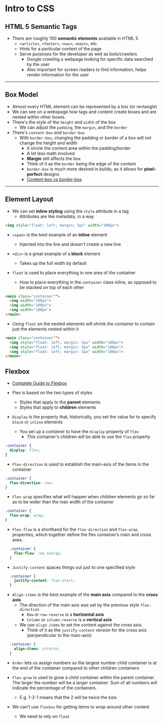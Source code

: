 # Intro to CSS

## HTML 5 Semantic Tags

* There are roughly 100 **semantic elements** available in HTML 5
  * `<article>`, `<footer>`, `<nav>`, `<main>`, etc.
  * Hints for a particular context of the page
  * Serve purposes for the developer as well as bots/crawlers
    * Google crawling a webpage looking for specific data searched by the user
    * Also important for screen readers to find information; helps render information for the user

---

## Box Model

* Almost every HTML element can be represented by a box (or rectangle)
* We can see on a webspage how tags and content create boxes and are nested within other boxes.
* There's the style of the `height` and `width` of the box
  * We can adjust the `padding`, the `margin`, and the `border`
* There's `content-box` and `border-box`
  * With `border-box`, changing the padding or border of a box will not change the height and width
    * It shrink the content area within the padding/border
    * A lot less math involved
    * **Margin** still affects the box
    * Think of it as the `border` being the edge of the content
    * `border-box` is much more desired in builds, as it allows for **pixel-perfect** designs
    * [Content-box vs border-box](https://guyroutledge.github.io/box-model/)

---

## Element Layout

* We can set **inline styling** using the `style` attribute in a tag
  * Attributes are like metadata, in a way

```html
<img style="float: left; margin: 5px" width="100px">
```

* `<span>` is the best example of an **inline** element
  * Injected into the line and doesn't create a new line
* `<div>` is a great example of a **block** element
  * Takes up the full width by default

* `float` is used to place everything in one area of the container
  * How to place everything in the `container` class inline, as opposed to be stacked on top of each other

```html
<main class="container"">
  <img width="100px">
  <img width="100px">
  <img width="100px">
</main>
```
* Using `float` on the nested elements will shrink the container to contain just the elements nested within it

```html
<main class="container"">
  <img style="float: left; margin: 5px" width="100px">
  <img style="float: left; margin: 5px" width="100px">
  <img style="float: left; margin: 5px" width="100px">
</main>
```

## Flexbox

* [Complete Guide to Flexbox](https://css-tricks.com/snippets/css/a-guide-to-flexbox)
* Flex is based on the two types of styles
  * Styles that apply to the **parent** elements
  * Styles that apply to **children** elements

* `Display` is the property that, historically, you set the value for to specify `block` or `inline` elements
  * You set up a container to have the `display` property of `flex`
    * This container's children will be able to use the `flex` property

```css
.container {
  display: flex;
}
```

* `Flex-direction` is used to establish the main-axis of the items in the container

```css
.container {
  flex-direction: row;
}
```

* `Flex-wrap` specifies what will happen when children elements go so far as to be wider than the max width of the container

```css
.container {
  flex-wrap: wrap;
}
```

* `Flex-flow` is a shorthand for the `flex-direction` and `flex-wrap` properties, which together define the flex container’s main and cross axes. 

```css
  .container {
    flex-flow: row nowrap;
  }
```

* `Justify-content` spaces things out just to one specified style

```css
  .container {
    justify-content: flex-start;
  }
```

* `Align-items` is the best example of the **main axis** compared to the **cross axis**
  * The direction of the main axis was set by the previous style `flex-direction`
    * `Row` or `row-reverse` is a **horizontal axis**
    * `Column` or `column-reverse` is a **vertical axis**
  * We use `align-items` to set the content against the cross axis.
    * Think of it as the `justify-content` version for the cross axis (perpendicular to the main-axis)

```css
  .container {
    align-items: stretch;
  }
```

* `Order` lets us assign numbers so the largest number child container is at the end of the container compared to other children containers

* `Flex-grow` is used to grow a child container within the parent container. The larger the number will be a larger container. Sum of all numbers will indicate the percentage of the containers.
  * E.g. 1-2-1 means that the 2 will be twice the size. 

* We can't use `flexbox` for getting items to wrap around other content
  * We need to rely on `float` 